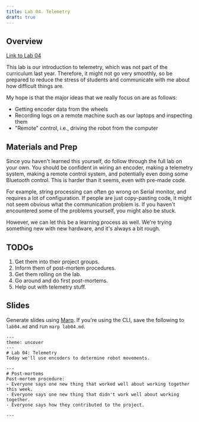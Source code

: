 ```yaml
---
title: Lab 04. Telemetry
draft: true
---
```


## Overview
[Link to Lab 04](/labs/lab04)

This lab is our introduction to telemetry, which was not part of the curriculum last year. Therefore, it might not go very smoothly, so be prepared to reduce the stress of students and communicate with me about how difficult things are.

My hope is that the major ideas that we really focus on are as follows:
- Getting encoder data from the wheels
- Recording logs on a remote machine such as our laptops and inspecting them
- "Remote" control, i.e., driving the robot from the computer


## Materials and Prep
Since you haven't learned this yourself, do follow through the full lab on your own. You should be confident in wiring an encoder, making a telemetry system, making a remote control system, and potentially even doing some Bluetooth control. This is harder than it seems, even with pre-made code.

For example, string processing can often go wrong on Serial monitor, and requires a lot of configuration. If people are just copy-pasting code, it might not seem obvious what the communication problem is. If you haven't encountered some of the problems yourself, you might also be stuck.

However, we can let this be a learning process as well. We're trying something new with new hardware, and it's always a bit rough.


## TODOs
1. Get them into their project groups.
2. Inform them of post-mortem procedures.
3. Get them rolling on the lab.
4. Go around and do first post-mortems.
5. Help out with telemetry stuff.

## Slides

Generate slides using [Marp](https://github.com/marp-team/marp-cli). If you're using the CLI, save the following to `lab04.md` and run `marp lab04.md`.


```mdx
---
theme: uncover
---
# Lab 04: Telemetry
Today we'll use encoders to determine robot movements.

---
# Post-mortems
Post-mortem procedure:
- Everyone says one new thing that worked well about working together this week.
- Everyone says one new thing that didn't work well about working together.
- Everyone says how they contributed to the project.

---


```